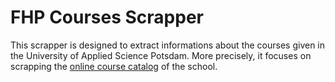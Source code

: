 # FHP Courses Scrapper  
This scrapper is designed to extract informations about the courses given in the University of Applied Science Potsdam. More precisely, it focuses on scrapping the [online course catalog][vorlesungsverzeichnisFHP] of the school.

<!--- Links -->
[vorlesungsverzeichnisFHP]: https://www.fh-potsdam.de/studieren/design/studium/vorlesungsverzeichnis
